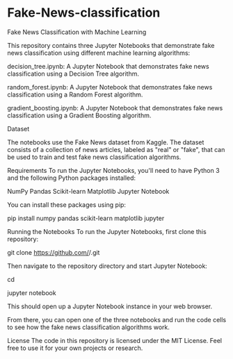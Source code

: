 # Fake-News-classification


Fake News Classification with Machine Learning

This repository contains three Jupyter Notebooks that demonstrate fake news classification using different machine learning algorithms:

decision_tree.ipynb: A Jupyter Notebook that demonstrates fake news classification using a Decision Tree algorithm.

random_forest.ipynb: A Jupyter Notebook that demonstrates fake news classification using a Random Forest algorithm.

gradient_boosting.ipynb: A Jupyter Notebook that demonstrates fake news classification using a Gradient Boosting algorithm.


Dataset

The notebooks use the Fake News dataset from Kaggle. The dataset consists of a collection of news articles, labeled as "real" or "fake", that can be used to train and test fake news classification algorithms.


Requirements
To run the Jupyter Notebooks, you'll need to have Python 3 and the following Python packages installed:

NumPy
Pandas
Scikit-learn
Matplotlib
Jupyter Notebook

You can install these packages using pip:

pip install numpy pandas scikit-learn matplotlib jupyter

Running the Notebooks
To run the Jupyter Notebooks, first clone this repository:

git clone https://github.com/<username>/<repository>.git


Then navigate to the repository directory and start Jupyter Notebook:

cd <repository>

jupyter notebook

This should open up a Jupyter Notebook instance in your web browser. 

From there, you can open one of the three notebooks and run the code cells to see how the fake news classification algorithms work.

License
The code in this repository is licensed under the MIT License. Feel free to use it for your own projects or research.

